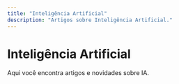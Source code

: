```yaml
---
title: "Inteligência Artificial"
description: "Artigos sobre Inteligência Artificial."
---
```


# Inteligência Artificial

Aqui você encontra artigos e novidades sobre IA. 